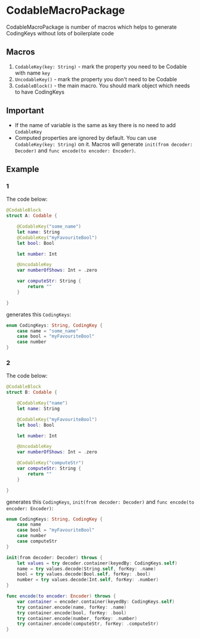 # CodableMacroPackage

CodableMacroPackage is number of macros which helps to generate CodingKeys without lots of boilerplate code

## Macros

1. `CodableKey(key: String)` - mark the property you need to be Codable with name `key`
2. `UncodableKey()` - mark the property you don't need to be Codable
3. `CodableBlock()` - the main macro. You should mark object which needs to have CodingKeys

## Important
- If the name of variable is the same as key there is no need to add `CodableKey`
- Computed properties are ignored by default. You can use `CodableKey(key: String)` on it. Macros will generate `init(from decoder: Decoder)` and `func encode(to encoder: Encoder)`.

## Example

### 1

The code below:

```swift
@CodableBlock
struct A: Codable {

    @CodableKey("some_name")
    let name: String
    @CodableKey("myFavouriteBool")
    let bool: Bool

    let number: Int

    @UncodableKey
    var numberOfShows: Int = .zero

    var computeStr: String {
        return ""
    }

}
```

generates this `CodingKeys`:

```swift
enum CodingKeys: String, CodingKey {
    case name = "some_name"
    case bool = "myFavouriteBool"
    case number
}
```

### 2

The code below:

```swift
@CodableBlock
struct B: Codable {

    @CodableKey("name")
    let name: String

    @CodableKey("myFavouriteBool")
    let bool: Bool

    let number: Int

    @UncodableKey
    var numberOfShows: Int = .zero

    @CodableKey("computeStr")
    var computeStr: String {
        return ""
    }

}
```

generates this `CodingKeys`, `init(from decoder: Decoder)` and `func encode(to encoder: Encoder)`:

```swift
enum CodingKeys: String, CodingKey {
    case name
    case bool = "myFavouriteBool"
    case number
    case computeStr
}

init(from decoder: Decoder) throws {
    let values = try decoder.container(keyedBy: CodingKeys.self)
    name = try values.decode(String.self, forKey: .name)
    bool = try values.decode(Bool.self, forKey: .bool)
    number = try values.decode(Int.self, forKey: .number)
}

func encode(to encoder: Encoder) throws {
    var container = encoder.container(keyedBy: CodingKeys.self)
    try container.encode(name, forKey: .name)
    try container.encode(bool, forKey: .bool)
    try container.encode(number, forKey: .number)
    try container.encode(computeStr, forKey: .computeStr)
}
```
